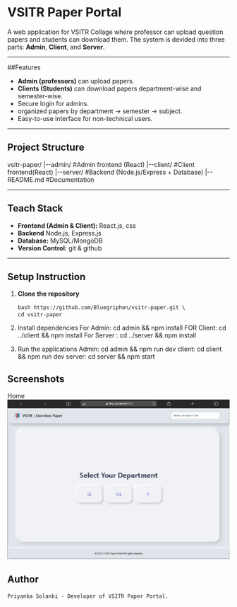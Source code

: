 # VSITR Paper Portal

A web application for VSITR Collage where professor can upload question papers and students can download them. The system is devided into three parts: **Admin**, **Client**, and **Server**.

---

##Features

- **Admin (professors)** can upload papers.
- **Clients (Students)** can download papers department-wise and semester-wise.
- Secure login for admins.
- organized papers by department -> semester -> subject.
- Easy-to-use interface for non-technical users.

---

## Project Structure

vsitr-paper/
|--admin/ #Admin frontend (React)
|--client/ #Client frontend(React)
|--server/ #Backend (Node.js/Express + Database)
|-- README.md #Documentation

---

## Teach Stack

- **Frontend (Admin & Client):** React.js, css
- **Backend** Node.js, Express.js
- **Database:** MySQL/MongoDB
- **Version Control:** git & github

---

## Setup Instruction

1. **Clone the repository**
   ```
   bash https://github.com/Bluegriphen/vsitr-paper.git \
   cd vsitr-paper
   ```
2. Install dependencies
   For Admin:
   cd admin && npm install
   FOR Client:
   cd ../client && npm install
   For Server :
   cd ../server && npm install

3. Run the applications
   Admin:
   cd admin && npm run dev
   client:
   cd client && npm run dev
   server:
   cd server && npm start

## Screenshots

Home ![Home Page](./assets/Home.jpg)

## Author

    Priyanka Solanki - Developer of VSITR Paper Portal.
